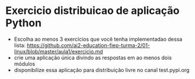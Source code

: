 # Exercicio distribuicao de aplicação Python

* Escolha ao menos 3 exercícios que você tenha implementadao dessa lista: https://github.com/ai2-education-fiep-turma-2/01-linux/blob/master/aula1/exercicio.md
* crie uma aplicação única divindo as respostas em ao menos dois módulos
* disponibilize essa aplicação para distribuição livre no canal test.pypi.org
